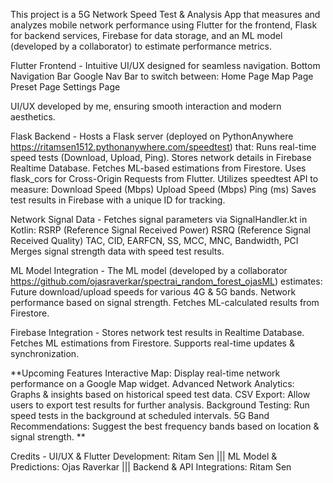 This project is a 5G Network Speed Test & Analysis App that measures and analyzes mobile network performance using Flutter for the frontend, Flask for backend services, Firebase for data storage, and an ML model (developed by a collaborator) to estimate performance metrics.


Flutter Frontend -
Intuitive UI/UX designed for seamless navigation.
Bottom Navigation Bar Google Nav Bar to switch between:
Home Page
Map Page
Preset Page
Settings Page

UI/UX developed by me, ensuring smooth interaction and modern aesthetics.

Flask Backend -
Hosts a Flask server (deployed on PythonAnywhere https://ritamsen1512.pythonanywhere.com/speedtest) that:
Runs real-time speed tests (Download, Upload, Ping).
Stores network details in Firebase Realtime Database.
Fetches ML-based estimations from Firestore.
Uses flask_cors for Cross-Origin Requests from Flutter.
Utilizes speedtest API to measure:
Download Speed (Mbps)
Upload Speed (Mbps)
Ping (ms)
Saves test results in Firebase with a unique ID for tracking.

Network Signal Data - 
Fetches signal parameters via SignalHandler.kt in Kotlin:
RSRP (Reference Signal Received Power)
RSRQ (Reference Signal Received Quality)
TAC, CID, EARFCN, SS, MCC, MNC, Bandwidth, PCI
Merges signal strength data with speed test results.

ML Model Integration -
The ML model (developed by a collaborator https://github.com/ojasraverkar/spectrai_random_forest_ojasML) estimates:
Future download/upload speeds for various 4G & 5G bands.
Network performance based on signal strength.
Fetches ML-calculated results from Firestore.

Firebase Integration -
Stores network test results in Realtime Database.
Fetches ML estimations from Firestore.
Supports real-time updates & synchronization.


**Upcoming Features
Interactive Map:
Display real-time network performance on a Google Map widget.
Advanced Network Analytics:
Graphs & insights based on historical speed test data.
CSV Export:
Allow users to export test results for further analysis.
Background Testing:
Run speed tests in the background at scheduled intervals.
5G Band Recommendations:
Suggest the best frequency bands based on location & signal strength.
**

Credits -
UI/UX & Flutter Development: Ritam Sen |||
ML Model & Predictions: Ojas Raverkar |||
Backend & API Integrations: Ritam Sen

